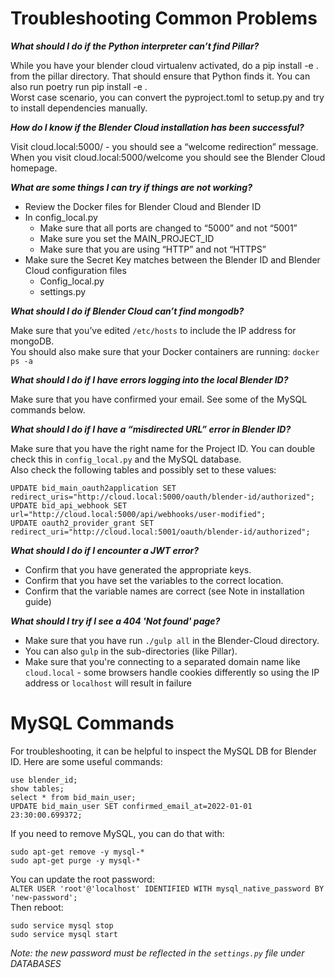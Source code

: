 # Troubleshooting Common Problems

***What should I do if the Python interpreter can’t find Pillar?***    

While you have your blender cloud virtualenv activated, do a pip install -e . from the pillar directory. That should ensure that Python finds it. You can also run poetry run pip install -e .    
Worst case scenario, you can convert the pyproject.toml to setup.py and try to install dependencies manually.    

***How do I know if the Blender Cloud installation has been successful?***    

Visit cloud.local:5000/ - you should see a “welcome redirection” message. When you visit cloud.local:5000/welcome you should see the Blender Cloud homepage.    

***What are some things I can try if things are not working?***    
- Review the Docker files for Blender Cloud and Blender ID    
- In config_local.py     
  * Make sure that all ports are changed to “5000” and not “5001”    
  * Make sure you set the MAIN_PROJECT_ID    
  * Make sure that you are using “HTTP” and not “HTTPS”    
- Make sure the Secret Key matches between the Blender ID and Blender Cloud configuration files    
  * Config_local.py    
  * settings.py    

***What should I do if Blender Cloud can’t find mongodb?***    

Make sure that you’ve edited `/etc/hosts` to include the IP address for mongoDB.    
You should also make sure that your Docker containers are running: `docker ps -a`    

***What should I do if I have errors logging into the local Blender ID?***    

Make sure that you have confirmed your email. See some of the MySQL commands below.    

***What should I do if I have a “misdirected URL” error in Blender ID?***    

Make sure that you have the right name for the Project ID. You can double check this in `config_local.py` and the MySQL database.    
Also check the following tables and possibly set to these values:    
```
UPDATE bid_main_oauth2application SET redirect_uris="http://cloud.local:5000/oauth/blender-id/authorized";
UPDATE bid_api_webhook SET url="http://cloud.local:5000/api/webhooks/user-modified";
UPDATE oauth2_provider_grant SET redirect_uri="http://cloud.local:5001/oauth/blender-id/authorized";
```

***What should I do if I encounter a JWT error?***
- Confirm that you have generated the appropriate keys.
- Confirm that you have set the variables to the correct location.
- Confirm that the variable names are correct (see Note in installation guide)

***What should I try if I see a 404 'Not found' page?***
- Make sure that you have run `./gulp all` in the Blender-Cloud directory.
- You can also `gulp` in the sub-directories (like Pillar). 
- Make sure that you're connecting to a separated domain name like `cloud.local` - some browsers handle cookies differently so using the IP address or `localhost` will result in failure    


# MySQL Commands    

For troubleshooting, it can be helpful to inspect the MySQL DB for Blender ID. Here are some useful commands:    
```
use blender_id;    
show tables;
select * from bid_main_user;    
UPDATE bid_main_user SET confirmed_email_at=2022-01-01 23:30:00.699372;    
```

If you need to remove MySQL, you can do that with:    
```
sudo apt-get remove -y mysql-*    
sudo apt-get purge -y mysql-*    
```

You can update the root password:       
`ALTER USER 'root'@'localhost' IDENTIFIED WITH mysql_native_password BY 'new-password';`    
Then reboot:    
```
sudo service mysql stop    
sudo service mysql start    
```
*Note: the new password must be reflected in the `settings.py` file under DATABASES*    
